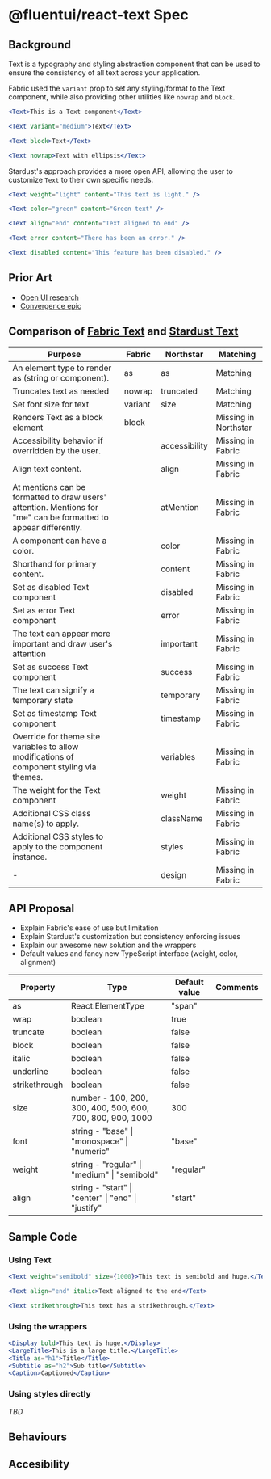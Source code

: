 # @fluentui/react-text Spec

## Background

Text is a typography and styling abstraction component that can be used to ensure the consistency of all text across your application.

Fabric used the `variant` prop to set any styling/format to the Text component, while also providing other utilities like `nowrap` and `block`.

```jsx
<Text>This is a Text component</Text>

<Text variant="medium">Text</Text>

<Text block>Text</Text>

<Text nowrap>Text with ellipsis</Text>
```

Stardust's approach provides a more open API, allowing the user to customize `Text` to their own specific needs.

```jsx
<Text weight="light" content="This text is light." />

<Text color="green" content="Green text" />

<Text align="end" content="Text aligned to end" />

<Text error content="There has been an error." />

<Text disabled content="This feature has been disabled." />
```

## Prior Art

- [Open UI research](https://github.com/openui/open-ui/pull/351)
- [Convergence epic](https://github.com/microsoft/fluentui/issues/16847)

## Comparison of [Fabric Text](https://developer.microsoft.com/en-us/fluentui#/controls/web/text) and [Stardust Text](https://fluentsite.z22.web.core.windows.net/0.56.0/components/text/definition)

| Purpose                                                                                                          | Fabric  | Northstar     | Matching             |
| ---------------------------------------------------------------------------------------------------------------- | ------- | ------------- | -------------------- |
| An element type to render as (string or component).                                                              | as      | as            | Matching             |
| Truncates text as needed                                                                                         | nowrap  | truncated     | Matching             |
| Set font size for text                                                                                           | variant | size          | Matching             |
| Renders Text as a block element                                                                                  | block   |               | Missing in Northstar |
| Accessibility behavior if overridden by the user.                                                                |         | accessibility | Missing in Fabric    |
| Align text content.                                                                                              |         | align         | Missing in Fabric    |
| At mentions can be formatted to draw users' attention. Mentions for "me" can be formatted to appear differently. |         | atMention     | Missing in Fabric    |
| A component can have a color.                                                                                    |         | color         | Missing in Fabric    |
| Shorthand for primary content.                                                                                   |         | content       | Missing in Fabric    |
| Set as disabled Text component                                                                                   |         | disabled      | Missing in Fabric    |
| Set as error Text component                                                                                      |         | error         | Missing in Fabric    |
| The text can appear more important and draw user's attention                                                     |         | important     | Missing in Fabric    |
| Set as success Text component                                                                                    |         | success       | Missing in Fabric    |
| The text can signify a temporary state                                                                           |         | temporary     | Missing in Fabric    |
| Set as timestamp Text component                                                                                  |         | timestamp     | Missing in Fabric    |
| Override for theme site variables to allow modifications of component styling via themes.                        |         | variables     | Missing in Fabric    |
| The weight for the Text component                                                                                |         | weight        | Missing in Fabric    |
| Additional CSS class name(s) to apply.                                                                           |         | className     | Missing in Fabric    |
| Additional CSS styles to apply to the component instance.                                                        |         | styles        | Missing in Fabric    |
| -                                                                                                                |         | design        | Missing in Fabric    |

## API Proposal

- Explain Fabric's ease of use but limitation
- Explain Stardust's customization but consistency enforcing issues
- Explain our awesome new solution and the wrappers
- Default values and fancy new TypeScript interface (weight, color, alignment)

| Property      | Type                                                       | Default value | Comments |
| ------------- | ---------------------------------------------------------- | ------------- | -------- |
| as            | React.ElementType                                          | "span"        |
| wrap          | boolean                                                    | true          |          |
| truncate      | boolean                                                    | false         |          |
| block         | boolean                                                    | false         |          |
| italic        | boolean                                                    | false         |          |
| underline     | boolean                                                    | false         |          |
| strikethrough | boolean                                                    | false         |          |
| size          | number - 100, 200, 300, 400, 500, 600, 700, 800, 900, 1000 | 300           |          |
| font          | string - "base" \| "monospace" \| "numeric"                | "base"        |          |
| weight        | string - "regular" \| "medium" \| "semibold"               | "regular"     |          |
| align         | string - "start" \| "center" \| "end" \| "justify"         | "start"       |          |

<!-- The wrappers inherit all of Text's props except for `font` and `size` -->

## Sample Code

### Using Text

```jsx
<Text weight="semibold" size={1000}>This text is semibold and huge.</Text>

<Text align="end" italic>Text aligned to the end</Text>

<Text strikethrough>This text has a strikethrough.</Text>
```

### Using the wrappers

```jsx
<Display bold>This text is huge.</Display>
<LargeTitle>This is a large title.</LargeTitle>
<Title as="h1">Title</Title>
<Subtitle as="h2">Sub title</Subtitle>
<Caption>Captioned</Caption>
```

### Using styles directly

_TBD_

## Behaviours

## Accesibility
